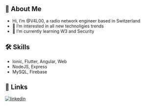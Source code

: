 ## 👋 About Me
- Hi, I’m @V4L00, a radio network engineer based in Switzerland
- 👀 I’m interested in all new technoligies trends
- 🌱 I’m currently learning W3 and Security

## 🛠 Skills
- Ionic, Flutter, Angular, Web 
- NodeJS, Express
- MySQL, Firebase

## 🔗 Links
[![linkedin](https://img.shields.io/badge/linkedin-0A66C2?style=for-the-badge&logo=linkedin&logoColor=white)]([https://www.linkedin.com/](https://www.linkedin.com/in/valentin-pharisa/))

<!---
V4L00/V4L00 is a ✨ special ✨ repository because its `README.md` (this file) appears on your GitHub profile.
You can click the Preview link to take a look at your changes.
--->

